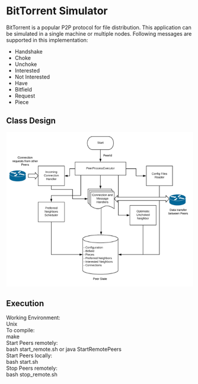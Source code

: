 # BitTorrent Simulator
BitTorrent is a popular P2P protocol for file distribution. This application can be simulated in a single machine or multiple nodes. Following messages are supported in this implementation:
* Handshake
* Choke
* Unchoke
* Interested
* Not Interested
* Have
* Bitfield
* Request
* Piece

## Class Design
![Screenshot](https://github.com/kunwardeeps/bittorrent-simulator/blob/master/flowchart.png)

## Execution
Working Environment:<br>
Unix <br>
To compile:<br>
make<br>
Start Peers remotely:<br>
bash start_remote.sh or java StartRemotePeers<br>
Start Peers locally:<br>
bash start.sh<br>
Stop Peers remotely:<br>
bash stop_remote.sh<br>
